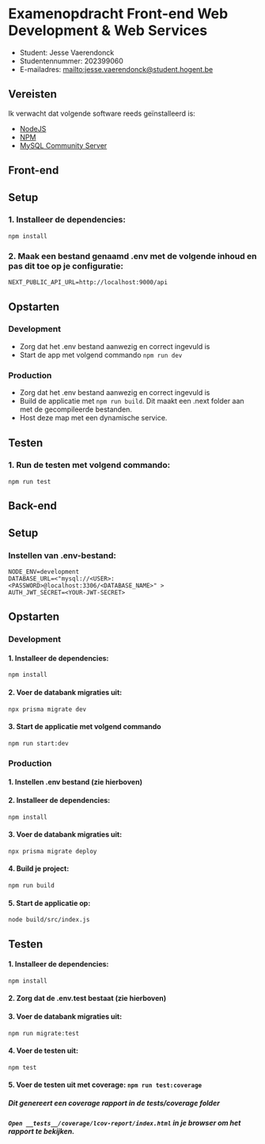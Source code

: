 # Examenopdracht Front-end Web Development & Web Services

- Student: Jesse Vaerendonck
- Studentennummer: 202399060
- E-mailadres: <mailto:jesse.vaerendonck@student.hogent.be>

## Vereisten

Ik verwacht dat volgende software reeds geïnstalleerd is:

- [NodeJS](https://nodejs.org)
- [NPM](https://www.npmjs.com/)
- [MySQL Community Server](https://dev.mysql.com/downloads/mysql/)

## Front-end

## Setup
### 1. Installeer de dependencies:
```npm install```

### 2. Maak een bestand genaamd .env met de volgende inhoud en pas dit toe op je configuratie:
```NEXT_PUBLIC_API_URL=http://localhost:9000/api```

## Opstarten

### Development
 - Zorg dat het .env bestand aanwezig en correct ingevuld is
 - Start de app met volgend commando ```npm run dev```
### Production
- Zorg dat het .env bestand aanwezig en correct ingevuld is
- Build de applicatie met ```npm run build```. Dit maakt een .next folder aan met de gecompileerde bestanden.
- Host deze map met een dynamische service.



## Testen

### 1. Run de testen met volgend commando:
 ```npm run test```

## Back-end

## Setup
### Instellen van .env-bestand:
```
NODE_ENV=development 
DATABASE_URL=<"mysql://<USER>:<PASSWORD>@localhost:3306/<DATABASE_NAME>" >
AUTH_JWT_SECRET=<YOUR-JWT-SECRET>
```

## Opstarten

### Development

#### 1. Installeer de dependencies:
```npm install```

#### 2. Voer de databank migraties uit:
```npx prisma migrate dev```

#### 3. Start de applicatie met volgend commando
```npm run start:dev```

### Production
#### 1. Instellen .env bestand (zie hierboven)

#### 2. Installeer de dependencies:
```npm install```

#### 3. Voer de databank migraties uit:
```npx prisma migrate deploy```

#### 4. Build je project:
```npm run build```

#### 5. Start de applicatie op:
```node build/src/index.js```


## Testen
#### 1. Installeer de dependencies:
```npm install```
#### 2. Zorg dat de .env.test bestaat (zie hierboven)
#### 3. Voer de databank migraties uit:
```npm run migrate:test```
#### 4. Voer de testen uit:
```npm test```
#### 5. Voer de testen uit met coverage: ```npm run test:coverage```
##### Dit genereert een coverage rapport in de __tests__/coverage folder
##### ```Open __tests__/coverage/lcov-report/index.html``` in je browser om het rapport te bekijken.



